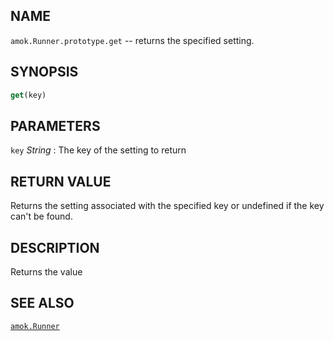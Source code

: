 ## NAME

`amok.Runner.prototype.get` -- returns the specified setting.

## SYNOPSIS

```js
get(key)
```

## PARAMETERS
`key` *String*
:   The key of the setting to return

## RETURN VALUE

Returns the setting associated with the specified key or undefined if the key
can't be found.

## DESCRIPTION

Returns the value

## SEE ALSO

[`amok.Runner`](amok.Runner.3.md)
